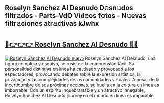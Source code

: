 ## Roselyn Sanchez Al Desnudo D𝚎sn𝚞dos filtr𝚊dos - Parts-VdO Vid𝚎os f𝚘tos - N𝚞evas filtr𝚊ciones atr𝚊ctivas kJwhx

# <h2><a href="http://mbcbmg.tromn.icu/?c=Roselyn+Sanchez+Al+Desnudo">🔗👉👉👉 Roselyn Sanchez Al Desnudo 🔗🔗</a></h2>

[![Roselyn Sanchez Al Desnudo nuevo](https://i.imgur.com/pEAQMta.gif)](http://mbcbmg.tromn.icu/?c=Roselyn+Sanchez+Al+Desnudo)
Roselyn Sanchez Al Desnudo, una figura compleja y esquiva, se resiste a la comprensión fácil. Su personalidad distintiva en línea ha cautivado y provocado a los espectadores, provocando debates sobre la expresión artística, la privacidad y las complejidades de las comunidades virtuales. A pesar de la incertidumbre de sus próximas acciones, su huella en la cultura en línea es imborrable. Con un espíritu inquebrantable y un atractivo innegable, Roselyn Sanchez Al Desnudo journey en el mundo en línea es imparable.
